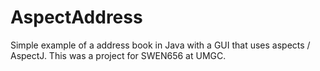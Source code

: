 # AspectAddress

Simple example of a address book in Java with a GUI that uses aspects / AspectJ. This was a project for SWEN656 at UMGC.
